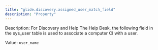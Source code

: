```yaml
---
title: "glide.discovery.assigned_user_match_field"
description: "Property"
---
```


Description: For Discovery and Help The Help Desk, the following field in the sys_user table is used to associate a computer CI with a user.

Value: `user_name`